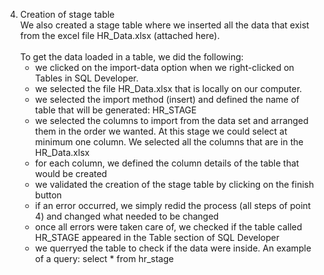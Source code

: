 4. Creation of stage table <br>
We also created a stage table where we inserted all the data that exist from the excel file HR_Data.xlsx (attached here). <br>
<br> To get the data loaded in a table, we did the following: 
   - we clicked on the import-data option when we right-clicked on Tables in SQL Developer. 
   - we selected the file HR_Data.xlsx that is locally on our computer.
   - we selected the import method (insert) and defined the name of table that will be generated: HR_STAGE
   - we selected the columns to import from the data set and arranged them in the order we wanted. At this stage we could select at minimum one column. We selected all the columns that are in the HR_Data.xlsx 
   - for each column, we defined the column details of the table that would be created
   - we validated the creation of the stage table by clicking on the finish button
   - if an error occurred, we simply redid the process (all steps of point 4) and changed what needed to be changed
   - once all errors were taken care of, we checked if the table called HR_STAGE appeared in the Table section of SQL Developer
   - we querryed the table to check if the data were inside. An example of a query: 
      select * from hr_stage
